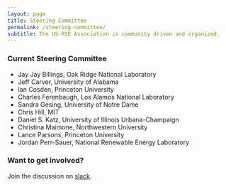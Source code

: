 ```yaml
---
layout: page
title: Steering Committee
permalink: /steering-committee/
subtitle: The US-RSE Association is community driven and organized.
---
```



### Current Steering Committee

* Jay Jay Billings, Oak Ridge National Laboratory
* Jeff Carver, University of Alabama
* Ian Cosden, Princeton University
* Charles Ferenbaugh, Los Alamos National Laboratory
* Sandra Gesing, University of Notre Dame
* Chris Hill, MIT
* Daniel S. Katz, University of Illinois Urbana-Champaign
* Christina Maimone, Northwestern University
* Lance Parsons, Princeton University
* Jordan Perr-Sauer, National Renewable Energy Laboratory



### Want to get involved?

Join the discussion on [slack](https://usrse.slack.com/).
